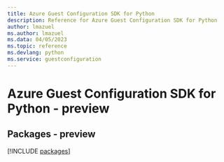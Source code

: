 ```yaml
---
title: Azure Guest Configuration SDK for Python
description: Reference for Azure Guest Configuration SDK for Python
author: lmazuel
ms.author: lmazuel
ms.data: 04/05/2023
ms.topic: reference
ms.devlang: python
ms.service: guestconfiguration
---
```

# Azure Guest Configuration SDK for Python - preview
## Packages - preview
[!INCLUDE [packages](guest-configuration-index.md)]